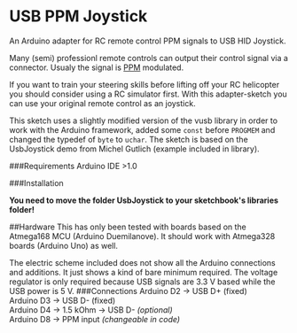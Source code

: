 # USB PPM Joystick
An Arduino adapter for RC remote control PPM signals to USB HID Joystick.

Many (semi) professionl remote controls can output their control signal via a connector. Usualy the signal is [PPM](https://en.wikipedia.org/wiki/Pulse-position_modulation) modulated.

If you want to train your steering skills before lifting off your RC helicopter you should consider using a RC simulator first. With this adapter-sketch you can use your original remote control as an joystick.  

This sketch uses a slightly modified version of the vusb library in order to work with the Arduino framework, added some `const` before `PROGMEM` and changed the typedef of `byte` to `uchar`.
The sketch is based on the UsbJoystick demo from Michel Gutlich (example included in library).

###Requirements
Arduino IDE >1.0

###Installation

**You need to move the folder UsbJoystick to your sketchbook's libraries folder!**

##Hardware 
This has only been tested with boards based on the Atmega168 MCU (Arduino Duemilanove). It should work with Atmega328  boards (Arduino Uno) as well.

The electric scheme included does not show all the Arduino connections and additions. It just shows a kind of bare minimum required. The voltage regulator is only required because USB signals are 3.3 V based while the USB power is 5 V.
###Connections
Arduino D2 -> USB D+ (fixed)  
Arduino D3 -> USB D- (fixed)  
Arduino D4 -> 1.5 kOhm -> USB D- *(optional)*  
Arduino D8 -> PPM input *(changeable in code)*



